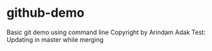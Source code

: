 # github-demo
Basic git demo using command line
Copyright by Arindam Adak
Test: Updating in master while merging
